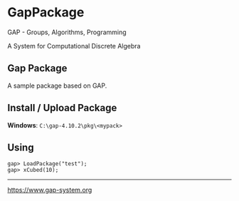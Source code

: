 # GapPackage

GAP - Groups, Algorithms, Programming

A System for Computational Discrete Algebra

## Gap Package

A sample package based on GAP.

## Install / Upload Package

**Windows**: `C:\gap-4.10.2\pkg\<mypack>`

## Using

```
gap> LoadPackage("test");
gap> xCubed(10);
```

---------

https://www.gap-system.org
